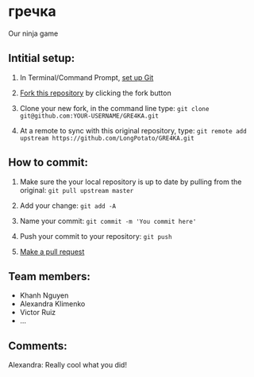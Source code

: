 # гречка

Our ninja game

## Intitial setup:

1. In Terminal/Command Prompt, [set up Git](https://help.github.com/articles/set-up-git/)

2. [Fork this repository](http://help.github.com/forking/) by clicking the fork button

3. Clone your new fork, in the command line type: `git clone git@github.com:YOUR-USERNAME/GRE4KA.git`

4. At a remote to sync with this original repository, type: `git remote add upstream https://github.com/LongPotato/GRE4KA.git`

## How to commit:

1. Make sure the your local repository is up to date by pulling from the original: `git pull upstream master`

2. Add your change: `git add -A`

3. Name your commit: `git commit -m 'You commit here'`

4. Push your commit to your repository: `git push`

5. [Make a pull request](https://help.github.com/articles/using-pull-requests/)

## Team members:

* Khanh Nguyen
* Alexandra Klimenko
* Victor Ruiz
* ...

## Comments:
Alexandra: Really cool what you did!



